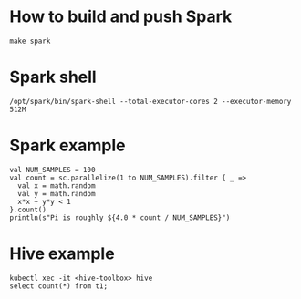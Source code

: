 # How to build and push Spark

```
make spark
```

# Spark shell

```
/opt/spark/bin/spark-shell --total-executor-cores 2 --executor-memory 512M
```

# Spark example

```
val NUM_SAMPLES = 100
val count = sc.parallelize(1 to NUM_SAMPLES).filter { _ =>
  val x = math.random
  val y = math.random
  x*x + y*y < 1
}.count()
println(s"Pi is roughly ${4.0 * count / NUM_SAMPLES}")
```

# Hive example

```
kubectl xec -it <hive-toolbox> hive
select count(*) from t1;
```
